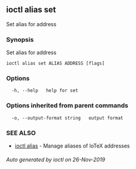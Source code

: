 ## ioctl alias set

Set alias for address

### Synopsis

Set alias for address

```
ioctl alias set ALIAS ADDRESS [flags]
```

### Options

```
  -h, --help   help for set
```

### Options inherited from parent commands

```
  -o, --output-format string   output format
```

### SEE ALSO

* [ioctl alias](ioctl_alias.md)	 - Manage aliases of IoTeX addresses

###### Auto generated by ioctl on 26-Nov-2019
